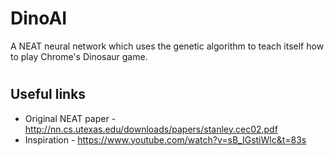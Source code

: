 # DinoAI

A NEAT neural network which uses the genetic algorithm to teach itself how to play Chrome's Dinosaur game.

#
## Useful links

* Original NEAT paper - http://nn.cs.utexas.edu/downloads/papers/stanley.cec02.pdf
* Inspiration - https://www.youtube.com/watch?v=sB_IGstiWlc&t=83s

